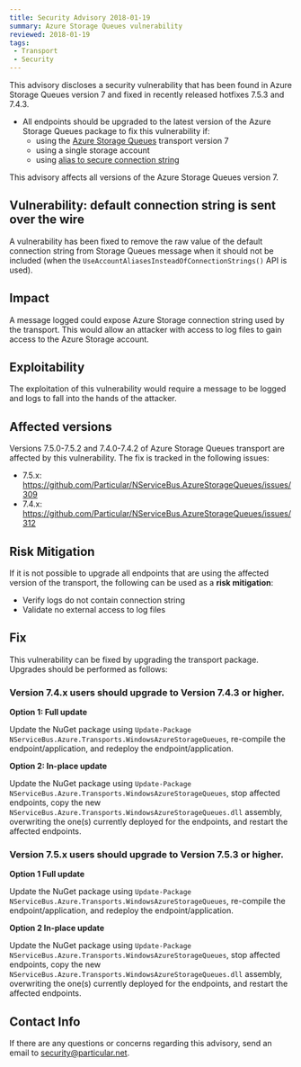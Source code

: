 ```yaml
---
title: Security Advisory 2018-01-19
summary: Azure Storage Queues vulnerability
reviewed: 2018-01-19
tags:
 - Transport
 - Security
---
```


This advisory discloses a security vulnerability that has been found in Azure Storage Queues version 7 and fixed in recently released hotfixes 7.5.3 and 7.4.3.

 * All endpoints should be upgraded to the latest version of the Azure Storage Queues package to fix this vulnerability if:
   * using the [Azure Storage Queues](/transports/azure-storage-queues) transport version 7
   * using a single storage account
   * using [alias to secure connection string](/transports/azure-storage-queues/configuration.md#connection-strings-using-aliases-for-connection-strings-to-storage-accounts)

This advisory affects all versions of the Azure Storage Queues version 7.


## Vulnerability: default connection string is sent over the wire

A vulnerability has been fixed to remove the raw value of the default connection string from Storage Queues message when it should not be included (when the `UseAccountAliasesInsteadOfConnectionStrings()` API is used).


## Impact

A message logged could expose Azure Storage connection string used by the transport. This would allow an attacker with access to log files to gain access to the Azure Storage account.


## Exploitability

The exploitation of this vulnerability would require a message to be logged and logs to fall into the hands of the attacker.


## Affected versions

Versions 7.5.0-7.5.2 and 7.4.0-7.4.2 of Azure Storage Queues transport are affected by this vulnerability. The fix is tracked in the following issues:

- 7.5.x: https://github.com/Particular/NServiceBus.AzureStorageQueues/issues/309
- 7.4.x: https://github.com/Particular/NServiceBus.AzureStorageQueues/issues/312


## Risk Mitigation

If it is not possible to upgrade all endpoints that are using the affected version of the transport, the following can be used as a **risk mitigation**:

 * Verify logs do not contain connection string
 * Validate no external access to log files


## Fix

This vulnerability can be fixed by upgrading the transport package. Upgrades should be performed as follows:


### Version 7.4.x users should upgrade to Version 7.4.3 or higher.

**Option 1: Full update**

Update the NuGet package using `Update-Package NServiceBus.Azure.Transports.WindowsAzureStorageQueues`, re-compile the endpoint/application, and redeploy the endpoint/application.

**Option 2: In-place update**

Update the NuGet package using `Update-Package NServiceBus.Azure.Transports.WindowsAzureStorageQueues`, stop affected endpoints, copy the new `NServiceBus.Azure.Transports.WindowsAzureStorageQueues.dll` assembly, overwriting the one(s) currently deployed for the endpoints, and restart the affected endpoints.


### Version 7.5.x users should upgrade to Version 7.5.3 or higher.

**Option 1 Full update**

Update the NuGet package using `Update-Package NServiceBus.Azure.Transports.WindowsAzureStorageQueues`, re-compile the endpoint/application, and redeploy the endpoint/application.

**Option 2  In-place update**

Update the NuGet package using `Update-Package NServiceBus.Azure.Transports.WindowsAzureStorageQueues`, stop affected endpoints, copy the new `NServiceBus.Azure.Transports.WindowsAzureStorageQueues.dll` assembly, overwriting the one(s) currently deployed for the endpoints, and restart the affected endpoints.


## Contact Info

If there are any questions or concerns regarding this advisory, send an email to [security@particular.net](mailto://security@particular.net).
